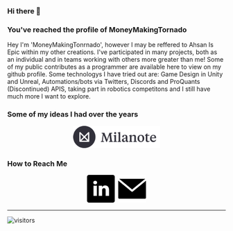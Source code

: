### Hi there 👋

<!--

<a href="https://github.com/MoneyMakingTornado/github-readme-stats">
  <img align="center" src="https://github-readme-stats.vercel.app/api?username=MoneyMakingTornado&include_all_commits=true" />
</a>

###

<a href="https://github.com/MoneyMakingTornado/github-readme-stats">
  <img align="center" src="https://github-readme-stats.vercel.app/api/top-langs/?username=MoneyMakingTornado" />
</a>

-->

### You've reached the profile of MoneyMakingTornado

Hey I'm 'MoneyMakingTonrnado', however I may be reffered to Ahsan Is Epic within my other creations. I've participated in many projects, both as an individual and in teams working with others more greater than me! Some of my public contributes as a programmer are available here to view on my github profile. Some technologys I have tried out are: Game Design in Unity and Unreal, Automations/bots via Twitters, Discords and ProQuants (Discontinued) APIS, taking part in robotics competitons and I still have much more I want to explore.

### Some of my ideas I had over the years

<p align="center">
  <a href="https://app.milanote.com/1JWwq31i9wp15r?p=TI0038UXPPH"><img src="milanote.png" width="200"/></a>
</p>

### How to Reach Me

<p align="center">
  <a href="https://www.linkedin.com/in/ahsanisepic/"><img src="linkedin.svg" width="64"/></a>
  <span style="opacity:0;">&#8205;&#8205;&#8205;&#8205;</span> 
  <a href="mailto:MoneyMakingTornado@outlook.com"><img src="email.svg" width="64"/></a>
</p>

---

![visitors](https://visitor-badge.glitch.me/badge?page_id=MoneyMakingTornado.readme)

<!--
**MoneyMakingTornado/MoneyMakingTornado** is a ✨ _special_ ✨ repository because its `README.md` (this file) appears on your GitHub profile.

Here are some ideas to get you started:

- 🔭 I’m currently working on ...
- 🌱 I’m currently learning ...
- 👯 I’m looking to collaborate on ...
- 🤔 I’m looking for help with ...
- 💬 Ask me about ...
- 📫 How to reach me: ...
- 😄 Pronouns: ...
- ⚡ Fun fact: ...
-->
